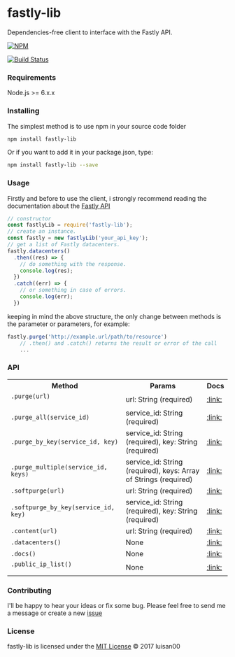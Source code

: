 # fastly-lib
Dependencies-free client to interface with the Fastly API.

[![NPM](https://nodei.co/npm/fastly-lib.png)](https://nodei.co/npm/fastly-lib/)


[![Build Status](https://travis-ci.org/luisan00/fastly-lib.svg?branch=master)](https://travis-ci.org/luisan00/fastly-lib)

### Requirements
Node.js >= 6.x.x

### Installing
The simplest method is to use npm in your source code folder
```bash
npm install fastly-lib
```
Or if you want to add it in your package.json, type:
```bash
npm install fastly-lib --save
```
### Usage

Firstly and before to use the client, i strongly recommend reading the documentation about the <a target="_blank" href="https://docs.fastly.com/api/">Fastly API</a>

```js
// constructor
const fastlyLib = require('fastly-lib');
// create an instance.
const fastly = new fastlyLib('your_api_key');
// get a list of Fastly datacenters.
fastly.datacenters()
  .then((res) => {
    // do something with the response.
    console.log(res);
  })
  .catch((err) => {
    // or something in case of errors.
    console.log(err);
  })
```

keeping in mind the above structure, the only change between methods is the parameter or parameters, for example:

```js
fastly.purge('http://example.url/path/to/resource')
	// .then() and .catch() returns the result or error of the call
	...
```


### API

<table>
	<tr>
		<th>Method</th>
		<th>Params</th>
		<th>Docs</th>
	</tr>
	<tr>
		<td>
			<code>.purge(url)<code>
		</td>
		<td>url: String (required)</td>
		<td><a target="_blank" href="https://docs.fastly.com/api/purge#purge_3aa1d66ee81dbfed0b03deed0fa16a9a">:link:</a></td>
	</tr>
	<tr>
		<td>
			<code>.purge_all(service_id)</code>
		</td>
		<td>service_id: String (required)</td>
		<td><a target="_blank" href="https://docs.fastly.com/api/purge#purge_bee5ed1a0cfd541e8b9f970a44718546">:link:</a></td>
	</tr>
	<tr>
		<td>
			<code>.purge_by_key(service_id, key)</code>
		</td>
		<td>service_id: String (required), key: String (required)</td>
		<td><a href="">:link:</a></td>
	</tr>
	<tr>
		<td>
			<code>.purge_multiple(service_id, keys)</code>
		</td>
		<td>service_id: String (required), keys: Array of Strings (required)</td>
		<td><a href="">:link:</a></td>
	</tr>
	<tr>
		<td>
			<code>.softpurge(url)</code>
		</td>
		<td>url: String (required)</td>
		<td><a href="">:link:</a></td>
	</tr>
	<tr>
		<td>
			<code>.softpurge_by_key(service_id, key)</code>
		</td>
		<td>service_id: String (required), key: String (required)</td>
		<td><a href="">:link:</a></td>
	</tr>
	<tr>
		<td>
			<code>.content(url)</code>
		</td>
		<td>url: String (required)</td>
		<td><a href="">:link:</a></td>
	</tr>
	<tr>
		<td>
			<code>.datacenters()</code>
		</td>
		<td>None</td>
		<td><a href="">:link:</a></td>
	</tr>
	<tr>
		<td>
			<code>.docs()</code>
		</td>
		<td>None</td>
		<td><a href="">:link:</a></td>
	</tr>
	<tr>
		<td>
			<code>.public_ip_list()<code>
		</td>
		<td>None</td>
		<td><a href="">:link:</a></td>
	</tr>

</table>

### Contributing
 I'll be happy to hear your ideas or fix some bug. Please feel free to send me a message or create a new <a href="https://github.com/luisan00/fastly-lib/issues">issue</a>


### License

fastly-lib is licensed under the <a href="LICENSE">MIT License</a> © 2017 luisan00
